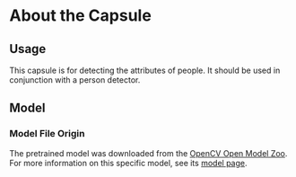 # About the Capsule
## Usage
This capsule is for detecting the attributes of people. It should be used in
conjunction with a person detector. 

## Model
###  Model File Origin
The pretrained model was downloaded from the [OpenCV Open Model Zoo](https://github.com/opencv/open_model_zoo). 
For more information on this specific model, see its [model page](https://docs.openvinotoolkit.org/latest/omz_models_intel_person_attributes_recognition_crossroad_0230_description_person_attributes_recognition_crossroad_0230.html).
